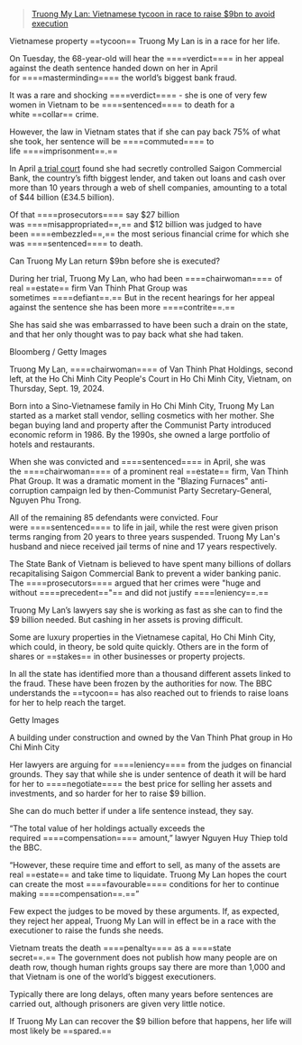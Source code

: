 

> [Truong My Lan: Vietnamese tycoon in race to raise $9bn to avoid execution](https://www.bbc.com/news/articles/cd753r47815o)


Vietnamese property ==tycoon== Truong My Lan is in a race for her life.

On Tuesday, the 68-year-old will hear the ====verdict==== in her appeal against the death sentence handed down on her in April for ====masterminding==== the world’s biggest bank fraud.

It was a rare and shocking ====verdict==== - she is one of very few women in Vietnam to be ====sentenced==== to death for a white ==collar== crime.

However, the law in Vietnam states that if she can pay back 75% of what she took, her sentence will be ====commuted==== to life ====imprisonment==.==

In April [a trial court](https://www.bbc.co.uk/news/world-asia-68778636#:~:text=Truong%20My%20Lan%20was%20convicted,some%20of%20the%20missing%20billions) found she had secretly controlled Saigon Commercial Bank, the country’s fifth biggest lender, and taken out loans and cash over more than 10 years through a web of shell companies, amounting to a total of $44 billion (£34.5 billion).

Of that ====prosecutors==== say $27 billion was ====misappropriated==,== and $12 billion was judged to have been ====embezzled==,== the most serious financial crime for which she was ====sentenced==== to death.

Can Truong My Lan return $9bn before she is executed?

During her trial, Truong My Lan, who had been ====chairwoman==== of real ==estate== firm Van Thinh Phat Group was sometimes ====defiant==.== But in the recent hearings for her appeal against the sentence she has been more ====contrite==.==

She has said she was embarrassed to have been such a drain on the state, and that her only thought was to pay back what she had taken.

Bloomberg / Getty Images

Truong My Lan, ====chairwoman==== of Van Thinh Phat Holdings, second left, at the Ho Chi Minh City People's Court in Ho Chi Minh City, Vietnam, on Thursday, Sept. 19, 2024.

Born into a Sino-Vietnamese family in Ho Chi Minh City, Truong My Lan started as a market stall vendor, selling cosmetics with her mother. She began buying land and property after the Communist Party introduced economic reform in 1986. By the 1990s, she owned a large portfolio of hotels and restaurants.

When she was convicted and ====sentenced==== in April, she was the ====chairwoman==== of a prominent real ==estate== firm, Van Thinh Phat Group. It was a dramatic moment in the "Blazing Furnaces" anti-corruption campaign led by then-Communist Party Secretary-General, Nguyen Phu Trong.

All of the remaining 85 defendants were convicted. Four were ====sentenced==== to life in jail, while the rest were given prison terms ranging from 20 years to three years suspended. Truong My Lan's husband and niece received jail terms of nine and 17 years respectively.

The State Bank of Vietnam is believed to have spent many billions of dollars recapitalising Saigon Commercial Bank to prevent a wider banking panic. The ====prosecutors==== argued that her crimes were "huge and without ====precedent=="== and did not justify ====leniency==.==

Truong My Lan’s lawyers say she is working as fast as she can to find the $9 billion needed. But cashing in her assets is proving difficult.

Some are luxury properties in the Vietnamese capital, Ho Chi Minh City, which could, in theory, be sold quite quickly. Others are in the form of shares or ==stakes== in other businesses or property projects.

In all the state has identified more than a thousand different assets linked to the fraud. These have been frozen by the authorities for now. The BBC understands the ==tycoon== has also reached out to friends to raise loans for her to help reach the target.

Getty Images

A building under construction and owned by the Van Thinh Phat group in Ho Chi Minh City

Her lawyers are arguing for ====leniency==== from the judges on financial grounds. They say that while she is under sentence of death it will be hard for her to ====negotiate==== the best price for selling her assets and investments, and so harder for her to raise $9 billion.

She can do much better if under a life sentence instead, they say.

“The total value of her holdings actually exceeds the required ====compensation==== amount,” lawyer Nguyen Huy Thiep told the BBC.

“However, these require time and effort to sell, as many of the assets are real ==estate== and take time to liquidate. Truong My Lan hopes the court can create the most ====favourable==== conditions for her to continue making ====compensation==.==”

Few expect the judges to be moved by these arguments. If, as expected, they reject her appeal, Truong My Lan will in effect be in a race with the executioner to raise the funds she needs.

Vietnam treats the death ====penalty==== as a ====state secret==.== The government does not publish how many people are on death row, though human rights groups say there are more than 1,000 and that Vietnam is one of the world’s biggest executioners.

Typically there are long delays, often many years before sentences are carried out, although prisoners are given very little notice.

If Truong My Lan can recover the $9 billion before that happens, her life will most likely be ==spared.==
